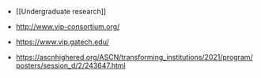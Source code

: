   - [[Undergraduate research]]

  - http://www.vip-consortium.org/
  - https://www.vip.gatech.edu/
  - https://ascnhighered.org/ASCN/transforming_institutions/2021/program/posters/session_d/2/243647.html
